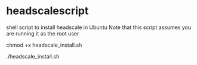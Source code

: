 # headscalescript
shell script to install headscale in Ubuntu
Note that this script assumes you are running it as the root user

chmod +x headscale_install.sh

./headscale_install.sh
